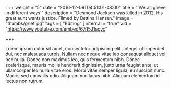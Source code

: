 +++
weight = "5"
date = "2016-12-09T04:51:01-08:00"
title = "‘We all grieve in different ways’"
description = "Desmond Jackson was killed in 2012. His great aunt wants justice. Filmed by Bettina Hansen."
image = "thumbs/grief.jpg"
tags = [ "Editing" ]
internal = "true"
vid = "https://www.youtube.com/embed/67i15J1spyc"

+++

Lorem ipsum dolor sit amet, consectetur adipiscing elit. Integer ut imperdiet dui, nec malesuada turpis. Nullam nec neque vitae leo consequat aliquet vel nec nulla. Donec non maximus leo, quis fermentum nibh. Donec scelerisque, mauris mollis hendrerit dignissim, justo urna feugiat ante, ut ullamcorper leo nulla vitae eros. Morbi vitae semper ligula, eu suscipit nunc. Mauris sed convallis odio. Aliquam non lacus nibh. Aliquam elementum id lectus non rutrum.
